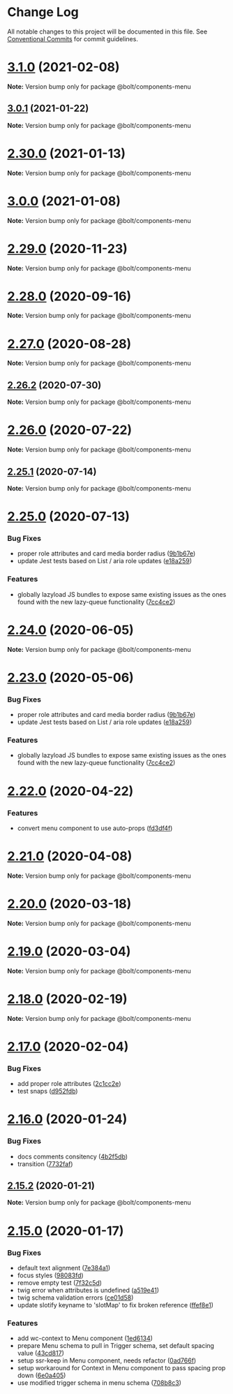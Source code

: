 # Change Log

All notable changes to this project will be documented in this file.
See [Conventional Commits](https://conventionalcommits.org) for commit guidelines.

# [3.1.0](https://github.com/bolt-design-system/bolt/tree/master/packages/components/bolt-menu/compare/v2.31.2...v3.1.0) (2021-02-08)

**Note:** Version bump only for package @bolt/components-menu





## [3.0.1](https://github.com/bolt-design-system/bolt/tree/master/packages/components/bolt-menu/compare/v3.0.0...v3.0.1) (2021-01-22)

**Note:** Version bump only for package @bolt/components-menu





# [2.30.0](https://github.com/bolt-design-system/bolt/tree/master/packages/components/bolt-menu/compare/v2.29.3...v2.30.0) (2021-01-13)

**Note:** Version bump only for package @bolt/components-menu





# [3.0.0](https://github.com/bolt-design-system/bolt/tree/master/packages/components/bolt-menu/compare/v2.29.3...v3.0.0) (2021-01-08)

**Note:** Version bump only for package @bolt/components-menu





# [2.29.0](https://github.com/bolt-design-system/bolt/tree/master/packages/components/bolt-menu/compare/v2.28.0...v2.29.0) (2020-11-23)

**Note:** Version bump only for package @bolt/components-menu





# [2.28.0](https://github.com/bolt-design-system/bolt/tree/master/packages/components/bolt-menu/compare/v2.27.1...v2.28.0) (2020-09-16)

**Note:** Version bump only for package @bolt/components-menu





# [2.27.0](https://github.com/bolt-design-system/bolt/tree/master/packages/components/bolt-menu/compare/v2.27.0-alpha-calculator-2...v2.27.0) (2020-08-28)

**Note:** Version bump only for package @bolt/components-menu





## [2.26.2](https://github.com/bolt-design-system/bolt/tree/master/packages/components/bolt-menu/compare/v2.26.1...v2.26.2) (2020-07-30)

**Note:** Version bump only for package @bolt/components-menu





# [2.26.0](https://github.com/bolt-design-system/bolt/tree/master/packages/components/bolt-menu/compare/v2.25.1...v2.26.0) (2020-07-22)

**Note:** Version bump only for package @bolt/components-menu





## [2.25.1](https://github.com/bolt-design-system/bolt/tree/master/packages/components/bolt-menu/compare/v2.25.0...v2.25.1) (2020-07-14)

**Note:** Version bump only for package @bolt/components-menu





# [2.25.0](https://github.com/bolt-design-system/bolt/tree/master/packages/components/bolt-menu/compare/v2.22.2...v2.25.0) (2020-07-13)


### Bug Fixes

* proper role attributes and card media border radius ([9b1b67e](https://github.com/bolt-design-system/bolt/tree/master/packages/components/bolt-menu/commit/9b1b67e47114b2704605f1fadb72401800e86fa8))
* update Jest tests based on List / aria role updates ([e18a259](https://github.com/bolt-design-system/bolt/tree/master/packages/components/bolt-menu/commit/e18a2593e29312153e7661ae03bd94a2c4b41c2d))


### Features

* globally lazyload JS bundles to expose same existing issues as the ones found with the new lazy-queue functionality ([7cc4ce2](https://github.com/bolt-design-system/bolt/tree/master/packages/components/bolt-menu/commit/7cc4ce2fa9ce28dc4f9f37078762f106ca87729f))





# [2.24.0](https://github.com/bolt-design-system/bolt/tree/master/packages/components/bolt-menu/compare/v2.23.0...v2.24.0) (2020-06-05)

**Note:** Version bump only for package @bolt/components-menu





# [2.23.0](https://github.com/bolt-design-system/bolt/tree/master/packages/components/bolt-menu/compare/v2.22.1...v2.23.0) (2020-05-06)


### Bug Fixes

* proper role attributes and card media border radius ([9b1b67e](https://github.com/bolt-design-system/bolt/tree/master/packages/components/bolt-menu/commit/9b1b67e47114b2704605f1fadb72401800e86fa8))
* update Jest tests based on List / aria role updates ([e18a259](https://github.com/bolt-design-system/bolt/tree/master/packages/components/bolt-menu/commit/e18a2593e29312153e7661ae03bd94a2c4b41c2d))


### Features

* globally lazyload JS bundles to expose same existing issues as the ones found with the new lazy-queue functionality ([7cc4ce2](https://github.com/bolt-design-system/bolt/tree/master/packages/components/bolt-menu/commit/7cc4ce2fa9ce28dc4f9f37078762f106ca87729f))





# [2.22.0](https://github.com/bolt-design-system/bolt/tree/master/packages/components/bolt-menu/compare/v2.21.1...v2.22.0) (2020-04-22)


### Features

* convert menu component to use auto-props ([fd3df4f](https://github.com/bolt-design-system/bolt/tree/master/packages/components/bolt-menu/commit/fd3df4fed91094fcb9caec4a37db81078883d230))





# [2.21.0](https://github.com/bolt-design-system/bolt/tree/master/packages/components/bolt-menu/compare/v2.20.2...v2.21.0) (2020-04-08)

**Note:** Version bump only for package @bolt/components-menu





# [2.20.0](https://github.com/bolt-design-system/bolt/tree/master/packages/components/bolt-menu/compare/v2.19.1...v2.20.0) (2020-03-18)

**Note:** Version bump only for package @bolt/components-menu





# [2.19.0](https://github.com/bolt-design-system/bolt/tree/master/packages/components/bolt-menu/compare/v2.18.1...v2.19.0) (2020-03-04)

**Note:** Version bump only for package @bolt/components-menu





# [2.18.0](https://github.com/bolt-design-system/bolt/tree/master/packages/components/bolt-menu/compare/v2.17.1...v2.18.0) (2020-02-19)

**Note:** Version bump only for package @bolt/components-menu





# [2.17.0](https://github.com/bolt-design-system/bolt/tree/master/packages/components/bolt-menu/compare/v2.16.3...v2.17.0) (2020-02-04)


### Bug Fixes

* add proper role attributes ([2c1cc2e](https://github.com/bolt-design-system/bolt/tree/master/packages/components/bolt-menu/commit/2c1cc2e50d39c5f7da1f123694c57b39c0062928))
* test snaps ([d952fdb](https://github.com/bolt-design-system/bolt/tree/master/packages/components/bolt-menu/commit/d952fdb98ba6364a43ce2ddee254b77466be231f))





# [2.16.0](https://github.com/bolt-design-system/bolt/tree/master/packages/components/bolt-menu/compare/v2.15.2...v2.16.0) (2020-01-24)


### Bug Fixes

* docs comments consitency ([4b2f5db](https://github.com/bolt-design-system/bolt/tree/master/packages/components/bolt-menu/commit/4b2f5db358ff39f1e34dd314e4cda54c547c4f72))
* transition ([7732faf](https://github.com/bolt-design-system/bolt/tree/master/packages/components/bolt-menu/commit/7732faf320fc6d856b6dcb48a5fbc50ef56ca03b))





## [2.15.2](https://github.com/bolt-design-system/bolt/tree/master/packages/components/bolt-menu/compare/v2.15.1...v2.15.2) (2020-01-21)

**Note:** Version bump only for package @bolt/components-menu





# [2.15.0](https://github.com/bolt-design-system/bolt/tree/master/packages/components/bolt-menu/compare/v2.14.3...v2.15.0) (2020-01-17)


### Bug Fixes

* default text alignment ([7e384a1](https://github.com/bolt-design-system/bolt/tree/master/packages/components/bolt-menu/commit/7e384a1495596659ff7102b1f29f658854ae8f7d))
* focus styles ([98083fd](https://github.com/bolt-design-system/bolt/tree/master/packages/components/bolt-menu/commit/98083fd9cdae21a8a2e46ab0ef588b5b080da91f))
* remove empty test ([7f32c5d](https://github.com/bolt-design-system/bolt/tree/master/packages/components/bolt-menu/commit/7f32c5de24ac5a5e995fd5dc78bb554c08b66baa))
* twig error when attributes is undefined ([a519e41](https://github.com/bolt-design-system/bolt/tree/master/packages/components/bolt-menu/commit/a519e41af05d152fb53894a485d1798f77b2448f))
* twig schema validation errors ([ce01d58](https://github.com/bolt-design-system/bolt/tree/master/packages/components/bolt-menu/commit/ce01d58b89ff55ce09b7906ca8f631a774c517b2))
* update slotify keyname to 'slotMap' to fix broken reference ([ffef8e1](https://github.com/bolt-design-system/bolt/tree/master/packages/components/bolt-menu/commit/ffef8e1be8c90bb43c1f15ef66b30c92ad861954))


### Features

* add wc-context to Menu component ([1ed6134](https://github.com/bolt-design-system/bolt/tree/master/packages/components/bolt-menu/commit/1ed613478ac793470f868c43f33b47c6372f99e7))
* prepare Menu schema to pull in Trigger schema, set default spacing value ([43cd817](https://github.com/bolt-design-system/bolt/tree/master/packages/components/bolt-menu/commit/43cd817a2107fb5941c496ff0f872db08eb3172a))
* setup ssr-keep in Menu component, needs refactor ([0ad766f](https://github.com/bolt-design-system/bolt/tree/master/packages/components/bolt-menu/commit/0ad766f3853bdd4e7765d25ac268b3eccd061ef0))
* setup workaround for Context in Menu component to pass spacing prop down ([6e0a405](https://github.com/bolt-design-system/bolt/tree/master/packages/components/bolt-menu/commit/6e0a4053ce166b9b665317e34ecbecfc915191fb))
* use modified trigger schema in menu schema ([708b8c3](https://github.com/bolt-design-system/bolt/tree/master/packages/components/bolt-menu/commit/708b8c310af9787b82b574b9c803c2a607ada8ac))

